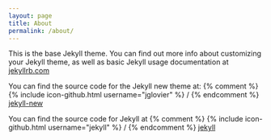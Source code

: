 ```yaml
---
layout: page
title: About
permalink: /about/
---
```


This is the base Jekyll theme. You can find out more info about customizing your Jekyll theme, as well as basic Jekyll usage documentation at [jekyllrb.com](http://jekyllrb.com/)

You can find the source code for the Jekyll new theme at:
{% comment %}
{% include icon-github.html username="jglovier" %} /
{% endcomment %}
[jekyll-new](https://github.com/jglovier/jekyll-new)

You can find the source code for Jekyll at
{% comment %}
{% include icon-github.html username="jekyll" %} /
{% endcomment %}
[jekyll](https://github.com/jekyll/jekyll)
